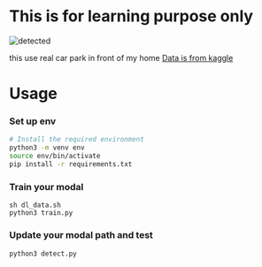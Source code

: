 # This is for learning purpose only
![detected](https://github.com/user-attachments/assets/cfaef7b4-ee18-4985-bbb5-893fa8811289)

this use real car park in front of my home
[Data is from kaggle](https://www.kaggle.com/code/keo123/license-plate-detection-with-yolov8/edit)

# Usage 

### Set up env
```bash
# Install the required environment
python3 -m venv env
source env/bin/activate
pip install -r requirements.txt
```

### Train your modal

```
sh dl_data.sh
python3 train.py
```

### Update your modal path and test
```
python3 detect.py
```
